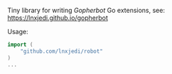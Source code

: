 Tiny library for writing *Gopherbot* Go extensions, see:
https://lnxjedi.github.io/gopherbot

Usage:
```go
import (
    "github.com/lnxjedi/robot"
)
...
```